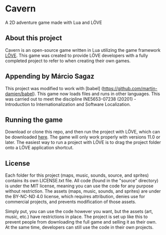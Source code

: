 # Cavern

A 2D adventure game made with Lua and LÖVE

## About this project

Cavern is an open-source game written in Lua utilizing the game framework [LÖVE](https://love2d.org/). This game was created to provide LÖVE developers with a fully completed project to refer to when creating their own games.

## Appending by Márcio Sagaz

This project was modified to work with [babel] (https://github.com/martin-damien/babel). This game now loads files and runs in other languages. This was carried out to meet the discipline INE5653-07238 (20201) - Introduction to Internationalization and Software Localization.

## Running the game

Download or clone this repo, and then run the project with LÖVE, which can be downloaded [here](https://love2d.org/). The game will only work properly with versions 11.0 or later. The easiest way to run a project with LÖVE is to drag the project folder onto a LÖVE application shortcut.

## License

Each folder for this project (maps, music, sounds, source, and sprites) contains its own LICENSE.txt file. All code (found in
the "source" directory) is under the MIT license, meaning you can use the code for any purpose without restriction. The assets
(maps, music, sounds, and sprites) are under the BY-NC-ND 4.0 license, which requires attribution, denies use for commercial
projects, and prevents modification of those assets.

Simply put, you can use the code however you want, but the assets (art, music, etc.) have restrictions in place. The
project is set up like this to prevent people from downloading the full game and selling it as their own. At the same time,
developers can still use the code in their own projects.

